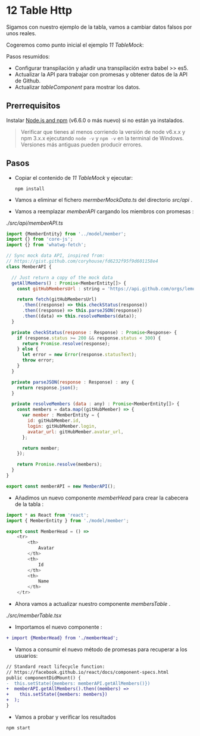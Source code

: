 # 12 Table Http

Sigamos con nuestro ejemplo de la tabla, vamos a cambiar datos falsos por unos reales.

Cogeremos como punto inicial el ejemplo  _11 TableMock_:

Pasos resumidos:

- Configurar transpilación y añadir una transpilación extra babel >> es5.
- Actualizar la API para trabajar con promesas y obtener datos de la API de Github.
- Actualizar  _tableComponent_ para mostrar los datos.


## Prerrequisitos

Instalar [Node.js and npm](https://nodejs.org/en/) (v6.6.0 o más nuevo) si no están ya instalados.

> Verificar que tienes al menos corriendo la versión de node v6.x.x y npm 3.x.x ejecutando `node -v` y `npm -v` en la terminal de Windows. Versiones más antiguas pueden producir errores.

## Pasos

- Copiar el contenido de _11 TableMock_ y ejecutar:

  ```
  npm install
  ```

- Vamos a eliminar el fichero _mermberMockData.ts_ del directorio _src/api_ .

- Vamos a reemplazar _memberAPI_ cargando los miembros con promesas :

_./src/api/memberAPI.ts_

```javascript
import {MemberEntity} from '../model/member';
import {} from 'core-js';
import {} from 'whatwg-fetch';

// Sync mock data API, inspired from:
// https://gist.github.com/coryhouse/fd6232f95f9d601158e4
class MemberAPI {

  // Just return a copy of the mock data
  getAllMembers() : Promise<MemberEntity[]> {
    const gitHubMembersUrl : string = 'https://api.github.com/orgs/lemoncode/members';

    return fetch(gitHubMembersUrl)
      .then((response) => this.checkStatus(response))
      .then((response) => this.parseJSON(response))
      .then((data) => this.resolveMembers(data));
  }

  private checkStatus(response : Response) : Promise<Response> {
    if (response.status >= 200 && response.status < 300) {
      return Promise.resolve(response);
    } else {
      let error = new Error(response.statusText);
      throw error;
    }
  }

  private parseJSON(response : Response) : any {
    return response.json();
  }

  private resolveMembers (data : any) : Promise<MemberEntity[]> {
    const members = data.map((gitHubMember) => {
      var member : MemberEntity = {
        id: gitHubMember.id,
        login: gitHubMember.login,
        avatar_url: gitHubMember.avatar_url,
      };

      return member;
    });

    return Promise.resolve(members);
  }
}

export const memberAPI = new MemberAPI();
```
- Añadimos un nuevo componente _memberHead_ para crear la cabecera de la tabla :

```javascript
import * as React from 'react';
import { MemberEntity } from './model/member';

export const MemberHead = () =>
    <tr>
        <th>
            Avatar
        </th>
        <th>
            Id
        </th>
        <th>
            Name
        </th>
    </tr>
```

- Ahora vamos a actualizar nuestro componente _membersTable_ . <br />
 
_./src/memberTable.tsx_

- Importamos el nuevo componente :
```diff
+ import {MemberHead} from './memberHead';
```

-  Vamos a consumir el nuevo método de promesas para recuperar a los usuarios:

```diff
// Standard react lifecycle function:
// https://facebook.github.io/react/docs/component-specs.html
public componentDidMount() {
-  this.setState({members: memberAPI.getAllMembers()})
+  memberAPI.getAllMembers().then((members) =>
+    this.setState({members: members})
+  );
}
```

- Vamos a probar y verificar los resultados

```
npm start
```
